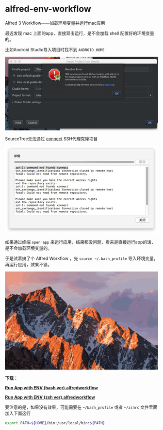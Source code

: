 # alfred-env-workflow
Alfred 3 Workflow——加载环境变量并运行mac应用



最近发现 mac 上面的app，直接双击运行，是不会加载 shell 配置好的环境变量的。

比如Android Studio导入项目时找不到 `ANDROID_HOME`

![ANDROID_HOME](https://raw.githubusercontent.com/licheedev/alfred-env-workflow/master/images/1.jpg)

SourceTree无法通过 [connect](https://bitbucket.org/gotoh/connect/wiki/Home) SSH代理克隆项目

![SourceTree无法使用SSH代理](https://raw.githubusercontent.com/licheedev/alfred-env-workflow/master/images/2.jpg)

如果通过终端 `open app` 来运行应用，结果都没问题，看来是直接运行app的话，是不会加载环境变量的。

于是试着搞了个 Alfred Workflow ，先 `source ~/.bash_profile` 导入环境变量，再运行应用，效果不错。

![演示](https://raw.githubusercontent.com/licheedev/alfred-env-workflow/master/images/3.gif)

**下载：**

[**Run App with ENV (bash ver).alfredworkflow**](https://github.com/licheedev/alfred-env-workflow/raw/master/Run%20App%20with%20ENV%20(bash%20ver).alfredworkflow)

[**Run App with ENV (zsh ver).alfredworkflow**](https://github.com/licheedev/alfred-env-workflow/raw/master/Run%20App%20with%20ENV%20(zsh%20ver).alfredworkflow)

要注意的是，如果没有效果，可能需要在 `~/bash_profile` 或者 `~/zshrc` 文件里面加入下面这行

```sh
export PATH=${HOME}/bin:/usr/local/bin:${PATH}
```

